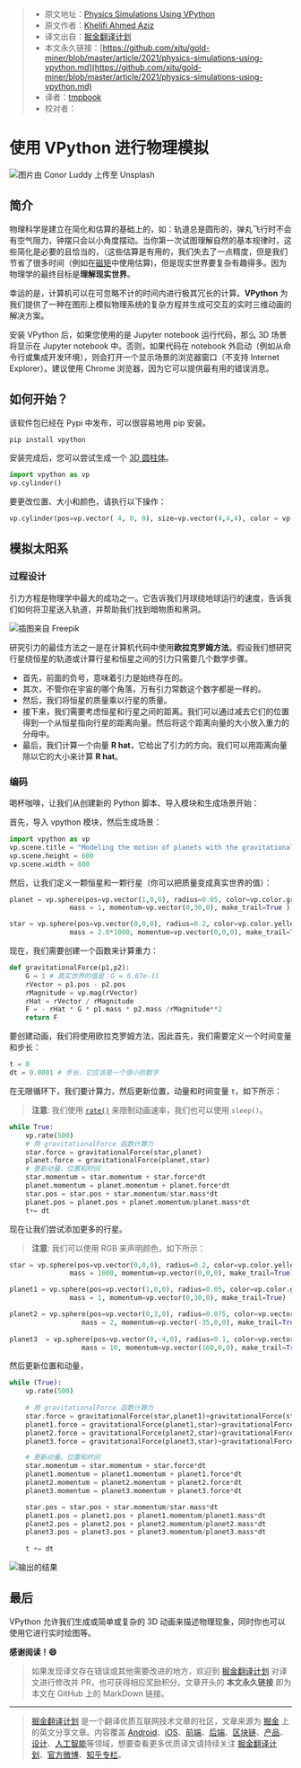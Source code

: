 > * 原文地址：[Physics Simulations Using VPython](https://levelup.gitconnected.com/physics-simulations-using-vpython-a3d6ee69d121)
> * 原文作者：[Khelifi Ahmed Aziz](https://medium.com/@ahmedazizkhelifi)
> * 译文出自：[掘金翻译计划](https://github.com/xitu/gold-miner)
> * 本文永久链接：[https://github.com/xitu/gold-miner/blob/master/article/2021/physics-simulations-using-vpython.md](https://github.com/xitu/gold-miner/blob/master/article/2021/physics-simulations-using-vpython.md)
> * 译者：[tmpbook](https://github.com/tmpbook)
> * 校对者：

# 使用 VPython 进行物理模拟

![图片由 [Conor Luddy](https://unsplash.com/@opticonor?utm_source=medium&utm_medium=referral) 上传至 [Unsplash](https://unsplash.com?utm_source=medium&utm_medium=referral)](https://cdn-images-1.medium.com/max/10368/0*Fk0d8lVdHBnEvOLa)

## 简介

物理科学是建立在简化和估算的基础上的，如：轨道总是圆形的，弹丸飞行时不会有空气阻力，钟摆只会以小角度摆动。当你第一次试图理解自然的基本规律时，这些简化是必要的且恰当的，（这些估算是有用的，我们失去了一点精度，但是我们节省了很多时间（例如在[磁矩](https://en.wikipedia.org/wiki/Magnetic_dipole_moment)中使用估算)，但是现实世界要复杂有趣得多。因为物理学的最终目标是**理解现实世界**。

幸运的是，计算机可以在可忽略不计的时间内进行极其冗长的计算。**VPython** 为我们提供了一种在图形上模拟物理系统的复杂方程并生成可交互的实时三维动画的解决方案。

安装 VPython 后，如果您使用的是 Jupyter notebook 运行代码，那么 3D 场景将显示在 Jupyter notebook 中。否则，如果代码在 notebook 外启动（例如从命令行或集成开发环境），则会打开一个显示场景的浏览器窗口（不支持 Internet Explorer）。建议使用 Chrome 浏览器，因为它可以提供最有用的错误消息。

## 如何开始？

该软件包已经在 Pypi 中发布，可以很容易地用 pip 安装。

```bash
pip install vpython
```

安装完成后，您可以尝试生成一个 [3D 圆柱体](https://www.glowscript.org/docs/VPythonDocs/cylinder.html)。

```Python
import vpython as vp
vp.cylinder()
```

要更改位置、大小和颜色，请执行以下操作：

```Python
vp.cylinder(pos=vp.vector( 4, 0, 0), size=vp.vector(4,4,4), color = vp.color.red)
```

## 模拟太阳系

### 过程设计

引力方程是物理学中最大的成功之一。它告诉我们月球绕地球运行的速度，告诉我们如何将卫星送入轨道，并帮助我们找到暗物质和黑洞。

![插图来自 [Freepik](http://www.freepik.com)](https://cdn-images-1.medium.com/max/2000/1*1CzQmLm9fgP-5TSCiHL0Mw.png)

研究引力的最佳方法之一是在计算机代码中使用**欧拉克罗姆方法**。假设我们想研究行星绕恒星的轨道或计算行星和恒星之间的引力只需要几个数学步骤。

* 首先，前面的负号，意味着引力是始终存在的。
* 其次，不管你在宇宙的哪个角落，万有引力常数这个数字都是一样的。
* 然后，我们将恒星的质量乘以行星的质量。
* 接下来，我们需要考虑恒星和行星之间的距离。我们可以通过减去它们的位置得到一个从恒星指向行星的距离向量。然后将这个距离向量的大小放入重力的分母中。
* 最后，我们计算一个向量 **R hat**，它给出了引力的方向。我们可以用距离向量除以它的大小来计算 **R hat**。

### 编码

喝杯咖啡，让我们从创建新的 Python 脚本、导入模块和生成场景开始：

首先，导入 vpython 模块，然后生成场景：

```Python
import vpython as vp
vp.scene.title = "Modeling the motion of planets with the gravitational force"
vp.scene.height = 600
vp.scene.width = 800
```

然后，让我们定义一颗恒星和一颗行星（你可以把质量变成真实世界的值）：

```Python
planet = vp.sphere(pos=vp.vector(1,0,0), radius=0.05, color=vp.color.green,
               mass = 1, momentum=vp.vector(0,30,0), make_trail=True )

star = vp.sphere(pos=vp.vector(0,0,0), radius=0.2, color=vp.color.yellow,
               mass = 2.0*1000, momentum=vp.vector(0,0,0), make_trail=True)
```

现在，我们需要创建一个函数来计算重力：

```Python
def gravitationalForce(p1,p2):
	G = 1 # 真实世界的值是：G = 6.67e-11
	rVector = p1.pos - p2.pos
	rMagnitude = vp.mag(rVector)
	rHat = rVector / rMagnitude
	F = - rHat * G * p1.mass * p2.mass /rMagnitude**2
	return F
```

要创建动画，我们将使用欧拉克罗姆方法，因此首先，我们需要定义一个时间变量和步长：

```Python
t = 0
dt = 0.0001 # 步长，它应该是一个很小的数字
```

在无限循环下，我们要计算力，然后更新位置，动量和时间变量 `t`，如下所示：

> **注意**: 我们使用 [`rate()`](https://python.developpez.com/cours/vpython/webdoc/visual/rate.php) 来限制动画速率，我们也可以使用 `sleep()`。

```Python
while True:
	vp.rate(500)
	# 用 gravitationalForce 函数计算力
	star.force = gravitationalForce(star,planet)
	planet.force = gravitationalForce(planet,star)
	# 更新动量、位置和时间
	star.momentum = star.momentum + star.force*dt
	planet.momentum = planet.momentum + planet.force*dt
	star.pos = star.pos + star.momentum/star.mass*dt
	planet.pos = planet.pos + planet.momentum/planet.mass*dt
	t+= dt
```

现在让我们尝试添加更多的行星。

> **注意**: 我们可以使用 RGB 来声明颜色，如下所示：

```Python
star = vp.sphere(pos=vp.vector(0,0,0), radius=0.2, color=vp.color.yellow,
               mass = 1000, momentum=vp.vector(0,0,0), make_trail=True)

planet1 = vp.sphere(pos=vp.vector(1,0,0), radius=0.05, color=vp.color.green,
               mass = 1, momentum=vp.vector(0,30,0), make_trail=True)

planet2 = vp.sphere(pos=vp.vector(0,3,0), radius=0.075, color=vp.vector(0.0,0.82,0.33),#RGB color
                  mass = 2, momentum=vp.vector(-35,0,0), make_trail=True)
                  
planet3  = vp.sphere(pos=vp.vector(0,-4,0), radius=0.1, color=vp.vector(0.58,0.153,0.68),
                  mass = 10, momentum=vp.vector(160,0,0), make_trail=True)
```

然后更新位置和动量，

```Python
while (True):
    vp.rate(500)
    
    # 用 gravitationalForce 函数计算力
    star.force = gravitationalForce(star,planet1)+gravitationalForce(star,planet2)+gravitationalForce(star,planet3)
    planet1.force = gravitationalForce(planet1,star)+gravitationalForce(planet1,planet2)+gravitationalForce(planet1,planet3)
    planet2.force = gravitationalForce(planet2,star)+gravitationalForce(planet2,planet1)+gravitationalForce(planet2,planet3)
    planet3.force = gravitationalForce(planet3,star)+gravitationalForce(planet3,planet1)+gravitationalForce(planet3,planet2)

    # 更新动量、位置和时间
    star.momentum = star.momentum + star.force*dt
    planet1.momentum = planet1.momentum + planet1.force*dt
    planet2.momentum = planet2.momentum + planet2.force*dt
    planet3.momentum = planet3.momentum + planet3.force*dt

    star.pos = star.pos + star.momentum/star.mass*dt
    planet1.pos = planet1.pos + planet1.momentum/planet1.mass*dt
    planet2.pos = planet2.pos + planet2.momentum/planet2.mass*dt
    planet3.pos = planet3.pos + planet3.momentum/planet3.mass*dt
    
    t += dt
```

![输出的结果](https://cdn-images-1.medium.com/max/2000/1*IumWizGbiMgBzSrbBfeKQA.png)

## 最后

VPython 允许我们生成或简单或复杂的 3D 动画来描述物理现象，同时你也可以使用它进行实时绘图等。

**感谢阅读！😄**

> 如果发现译文存在错误或其他需要改进的地方，欢迎到 [掘金翻译计划](https://github.com/xitu/gold-miner) 对译文进行修改并 PR，也可获得相应奖励积分。文章开头的 **本文永久链接** 即为本文在 GitHub 上的 MarkDown 链接。

---

> [掘金翻译计划](https://github.com/xitu/gold-miner) 是一个翻译优质互联网技术文章的社区，文章来源为 [掘金](https://juejin.im) 上的英文分享文章。内容覆盖 [Android](https://github.com/xitu/gold-miner#android)、[iOS](https://github.com/xitu/gold-miner#ios)、[前端](https://github.com/xitu/gold-miner#前端)、[后端](https://github.com/xitu/gold-miner#后端)、[区块链](https://github.com/xitu/gold-miner#区块链)、[产品](https://github.com/xitu/gold-miner#产品)、[设计](https://github.com/xitu/gold-miner#设计)、[人工智能](https://github.com/xitu/gold-miner#人工智能)等领域，想要查看更多优质译文请持续关注 [掘金翻译计划](https://github.com/xitu/gold-miner)、[官方微博](http://weibo.com/juejinfanyi)、[知乎专栏](https://zhuanlan.zhihu.com/juejinfanyi)。

